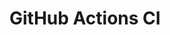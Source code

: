 # GitHub Actions CI





































































































































































































































































































































































































































































































































































































































































































































































































































































































































































































































































































































































































































































































































































































































































































